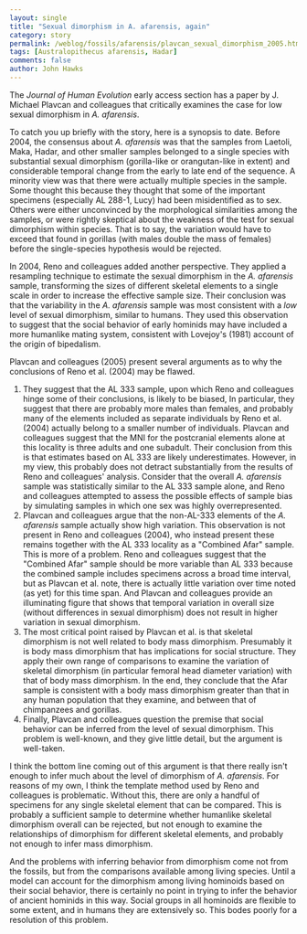 ```yaml
---
layout: single 
title: "Sexual dimorphism in A. afarensis, again" 
category: story
permalink: /weblog/fossils/afarensis/plavcan_sexual_dimorphism_2005.html
tags: [Australopithecus afarensis, Hadar] 
comments: false 
author: John Hawks 
---
```



<p>
The <i>Journal of Human Evolution</i> early access section has a paper by J. Michael Plavcan and colleagues that critically examines the case for low sexual dimorphism in <i>A. afarensis</i>. 
</p>

<p>
To catch you up briefly with the story, here is a synopsis to date. Before 2004, the consensus about <i>A. afarensis</i> was that the samples from Laetoli, Maka, Hadar, and other smaller samples belonged to a single species with substantial sexual dimorphism (gorilla-like or orangutan-like in extent) and considerable temporal change from the early to late end of the sequence. A minority view was that there were actually multiple species in the sample. Some thought this because they thought that some of the important specimens (especially AL 288-1, Lucy) had been misidentified as to sex. Others were either unconvinced by the morphological similarities among the samples, or were rightly skeptical about the weakness of the test for sexual dimorphism within species. That is to say, the variation would have to exceed that found in gorillas (with males double the mass of females) before the single-species hypothesis would be rejected. 
</p>

<p>
In 2004, Reno and colleagues added another perspective. They applied a resampling technique to estimate the sexual dimorphism in the <i>A. afarensis</i> sample, transforming the sizes of different skeletal elements to a single scale in order to increase the effective sample size. Their conclusion was that the variability in the <i>A. afarensis</i> sample was most consistent with a <i>low</i> level of sexual dimorphism, similar to humans. They used this observation to suggest that the social behavior of early hominids may have included a more humanlike mating system, consistent with Lovejoy's (1981) account of the origin of bipedalism. 
</p>

<p>
Plavcan and colleagues (2005) present several arguments as to why the conclusions of Reno et al. (2004) may be flawed. 
</p>

<ol>
<li>They suggest that the AL 333 sample, upon which Reno and colleagues hinge some of their conclusions, is likely to be biased, In particular, they suggest that there are probably more males than females, and probably many of the elements included as separate individuals by Reno et al. (2004) actually belong to a smaller number of individuals. Plavcan and colleagues suggest that the MNI for the postcranial elements alone at this locality is three adults and one subadult. Their conclusion from this is that estimates based on AL 333 are likely underestimates. However, in my view, this probably does not detract substantially from the results of Reno and colleagues' analysis. Consider that the overall <i>A. afarensis</i> sample was statistically similar to the AL 333 sample alone, and Reno and colleagues attempted to assess the possible effects of sample bias by simulating samples in which one sex was highly overrepresented. </li>

<li>Plavcan and colleagues argue that the non-AL-333 elements of the <i>A. afarensis</i> sample actually show high variation. This observation is not present in Reno and colleagues (2004), who instead present these remains together with the AL 333 locality as a "Combined Afar" sample. This is more of a problem. Reno and colleagues suggest that the "Combined Afar" sample should be more variable than AL 333 because the combined sample includes specimens across a broad time interval, but as Plavcan et al. note, there is actually little variation over time noted (as yet) for this time span. And Plavcan and colleagues provide an illuminating figure that shows that temporal variation in overall size (without differences in sexual dimorphism) does not result in higher variation in sexual dimorphism. </li>

<li>The most critical point raised by Plavcan et al. is that skeletal dimorphism is not well related to body mass dimorphism. Presumably it is body mass dimorphism that has implications for social structure. They apply their own range of comparisons to examine the variation of skeletal dimorphism (in particular femoral head diameter variation) with that of body mass dimorphism. In the end, they conclude that the Afar sample is consistent with a body mass dimorphism greater than that in any human population that they examine, and between that of chimpanzees and gorillas. </li>

<li>Finally, Plavcan and colleagues question the premise that social behavior can be inferred from the level of sexual dimorphism. This problem is well-known, and they give little detail, but the argument is well-taken. </li>

</ol>

<p>
I think the bottom line coming out of this argument is that there really isn't enough to infer much about the level of dimorphism of <i>A. afarensis</i>. For reasons of my own, I think the template method used by Reno and colleagues is problematic. Without this, there are only a handful of specimens for any single skeletal element that can be compared. This is probably a sufficient sample to determine whether humanlike skeletal dimorphism overall can be rejected, but not enough to examine the relationships of dimorphism for different skeletal elements, and probably not enough to infer mass dimorphism. 
</p>

<p>
And the problems with inferring behavior from dimorphism come not from the fossils, but from the comparisons available among living species. Until a model can account for the dimorphism among living hominoids based on their social behavior, there is certainly no point in trying to infer the behavior of ancient hominids in this way. Social groups in all hominoids are flexible to some extent, and in humans they are extensively so. This bodes poorly for a resolution of this problem. 
</p>

